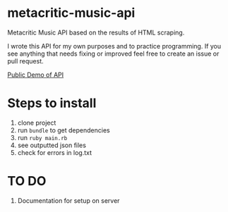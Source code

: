 # metacritic-music-api

Metacritic Music API based on the results of HTML scraping.

I wrote this API for my own purposes and to practice programming. If you see anything that needs fixing or improved feel free to create an issue or pull request.

[Public Demo of API](http://api.marshallford.me)

# Steps to install

1. clone project
2. run `bundle` to get dependencies
3. run `ruby main.rb`
4. see outputted json files
5. check for errors in log.txt

# TO DO

1. Documentation for setup on server
